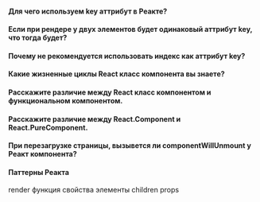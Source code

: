 #### Для чего используем key аттрибут в Реакте?
#### Если при рендере у двух элементов будет одинаковый аттрибут key, что тогда будет?
#### Почему не рекомендуется использовать индекс как аттрибут key?

#### Какие жизненные циклы React класс компонента вы знаете?
#### Расскажите различие между React класс компонентом и функциональном компонентом.
#### Расскажите различие между React.Component и React.PureComponent.

#### При перезагрузке страницы, вызывется ли componentWillUnmount у Реакт компонента? 

#### Паттерны Реакта
render функция
свойства элементы
children props
